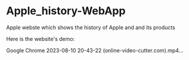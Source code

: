 # Apple_history-WebApp
Apple webste which shows the history of Apple and and its products


Here is the website's demo:

Google Chrome 2023-08-10 20-43-22 (online-video-cutter.com).mp4…


